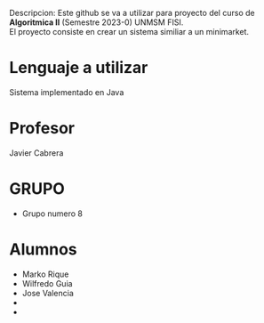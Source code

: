 Descripcion: Este github se va a utilizar para proyecto del curso de **Algoritmica II** (Semestre 2023-0) UNMSM FISI.  
El proyecto consiste en crear un sistema similiar a un minimarket.  
# Lenguaje a utilizar
Sistema implementado en Java
# Profesor
Javier Cabrera
# GRUPO
- Grupo numero 8
# Alumnos
- Marko Rique
- Wilfredo Guia
- Jose Valencia
- 
- 
